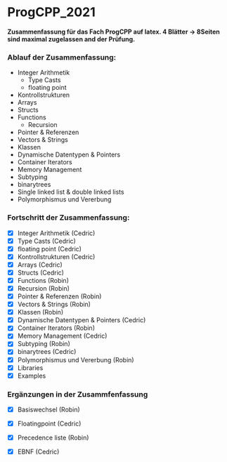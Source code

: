 # ProgCPP_2021
**Zusammenfassung für das Fach ProgCPP auf latex. 4 Blätter -> 8Seiten sind maximal zugelassen and der Prüfung.**

### Ablauf der Zusammenfassung:
* Integer Arithmetik
  * Type Casts
  * floating point
* Kontrollstrukturen
* Arrays
* Structs
* Functions
  * Recursion
* Pointer & Referenzen
* Vectors & Strings
* Klassen
* Dynamische Datentypen & Pointers
* Container Iterators
* Memory Management
* Subtyping
* binarytrees
* Single linked list & double linked lists
* Polymorphismus und Vererbung

### Fortschritt der Zusammenfassung:
- [x] Integer Arithmetik (Cedric)
- [x] Type Casts (Cedric)
- [x] floating point (Cedric)
- [x] Kontrollstrukturen (Cedric)
- [x] Arrays (Cedric)
- [x] Structs (Cedric)
- [x] Functions (Robin)
- [x] Recursion (Robin)
- [x] Pointer & Referenzen (Robin)
- [x] Vectors & Strings (Robin)
- [x] Klassen (Robin)
- [x] Dynamische Datentypen & Pointers (Cedric)
- [x] Container Iterators (Robin)
- [x] Memory Management (Cedric)
- [x] Subtyping (Robin)
- [x] binarytrees (Cedric)
- [x] Polymorphismus und Vererbung (Robin)
- [x] Libraries
- [x] Examples

### Ergänzungen in der Zusammfenfassung
- [x] Basiswechsel (Robin)
- [x] Floatingpoint (Cedric)
- [x] Precedence liste (Robin)
- [x] EBNF (Cedric)





